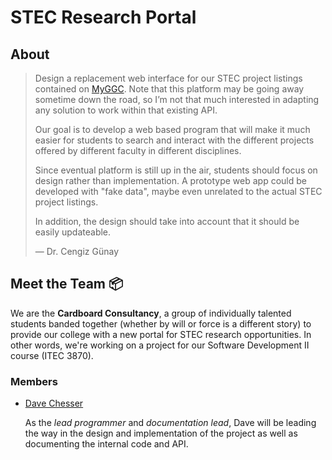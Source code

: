 STEC Research Portal
====================

About
-----

> Design a replacement web interface for our STEC project listings
> contained on [MyGGC](https://my.ggc.edu/group/guest/sst-research).
> Note that this platform may be going away sometime down the road, so
> I’m not that much interested in adapting any solution to work within
> that existing API.
>
> Our goal is to develop a web based program that will make it much
> easier for students to search and interact with the different
> projects offered by different faculty in different disciplines.
>
> Since eventual platform is still up in the air, students should
> focus on design rather than implementation. A prototype web app
> could be developed with "fake data", maybe even unrelated to the
> actual STEC project listings.
>
> In addition, the design should take into account that it should be
> easily updateable.
>
> — Dr. Cengiz Günay

Meet the Team 📦
---------------

We are the **Cardboard Consultancy**, a group of individually talented
students banded together (whether by will or force is a different
story) to provide our college with a new portal for STEC research
opportunities.  In other words, we're working on a project for our
Software Development II course (ITEC 3870).

### Members

* [Dave Chesser](mailto:dchesser@ggc.edu)

  As the *lead programmer* and *documentation lead*, Dave will be
  leading the way in the design and implementation of the project as
  well as documenting the internal code and API.
